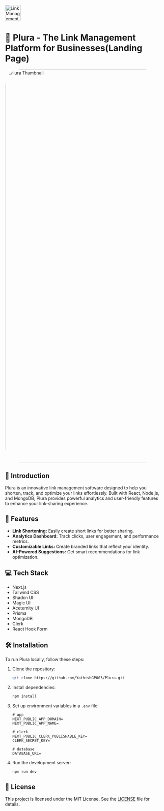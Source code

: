 <img src="https://github.com/user-attachments/assets/e1e0fe16-21f4-44c8-a22d-39b4494433a1" alt="Link Management Logo" width="50" height="50">

# 🔗 Plura - The Link Management Platform for Businesses(Landing Page)
<!-- <img src="https://github.com/user-attachments/assets/deab03fd-4234-44c3-a6ad-484c4a1a02a1" alt="Plura Thubmnail"> -->
<img src="https://github.com/user-attachments/assets/ee867e8e-7871-4289-bd56-3eef40adb9b2" alt="Plura Thumbnail" style="border-radius: 50px;" width="1280">


## 🌟 Introduction
Plura is an innovative link management software designed to help you shorten, track, and optimize your links effortlessly. Built with React, Node.js, and MongoDB, Plura provides powerful analytics and user-friendly features to enhance your link-sharing experience.

## 🚀 Features
- **Link Shortening:** Easily create short links for better sharing.
- **Analytics Dashboard:** Track clicks, user engagement, and performance metrics.
- **Customizable Links:** Create branded links that reflect your identity.
- **AI-Powered Suggestions:** Get smart recommendations for link optimization.


## 💻 Tech Stack
* Next.js
* Tailwind CSS
* Shadcn UI
* Magic UI
* Aceternity UI
* Prisma
* MongoDB
* Clerk
* React Hook Form

## 🛠️ Installation
To run Plura locally, follow these steps:

1. Clone the repository:
    ```bash
    git clone https://github.com/YathishGP003/Plura.git
    ```
2. Install dependencies:
    ```bash
    npm install
    ```
3. Set up environment variables in a `.env` file:
    ```
   # app
    NEXT_PUBLIC_APP_DOMAIN=
    NEXT_PUBLIC_APP_NAME=

    # clerk
    NEXT_PUBLIC_CLERK_PUBLISHABLE_KEY=
    CLERK_SECRET_KEY=

    # database
    DATABASE_URL=
    ```

4. Run the development server:
    ```bash
    npm run dev
    ```

## 📜 License
This project is licensed under the MIT License. See the [LICENSE](LICENSE) file for details.